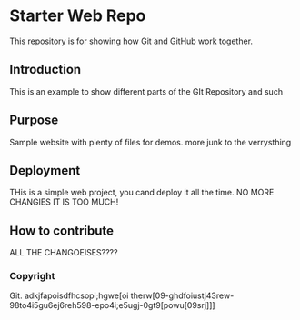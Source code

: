 # Starter Web Repo
This repository is for showing how Git and GitHub work together.

## Introduction

This is an example to show different parts of the GIt Repository and such

## Purpose
Sample website with plenty of files for demos. more junk to the verrysthing

## Deployment

THis is a simple web project, you cand deploy it all the time. NO MORE CHANGIES IT IS TOO MUCH!

## How to contribute
ALL THE CHANGOEISES????

### Copyright
Git. adkjfapoisdfhcsopi;hgwe[oi therw[09-ghdfoiustj43rew-98to4i5gu6ej6reh598-epo4i;e5ugj-0gt9[powu[09srj]]]